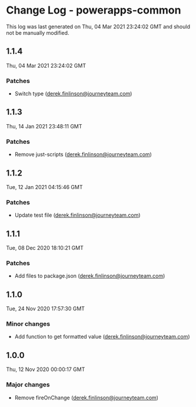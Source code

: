 # Change Log - powerapps-common

This log was last generated on Thu, 04 Mar 2021 23:24:02 GMT and should not be manually modified.

<!-- Start content -->

## 1.1.4

Thu, 04 Mar 2021 23:24:02 GMT

### Patches

- Switch type (derek.finlinson@journeyteam.com)

## 1.1.3

Thu, 14 Jan 2021 23:48:11 GMT

### Patches

- Remove just-scripts (derek.finlinson@journeyteam.com)

## 1.1.2

Tue, 12 Jan 2021 04:15:46 GMT

### Patches

- Update test file (derek.finlinson@journeyteam.com)

## 1.1.1

Tue, 08 Dec 2020 18:10:21 GMT

### Patches

- Add files to package.json (derek.finlinson@journeyteam.com)

## 1.1.0

Tue, 24 Nov 2020 17:57:30 GMT

### Minor changes

- Add function to get formatted value (derek.finlinson@journeyteam.com)

## 1.0.0

Thu, 12 Nov 2020 00:00:17 GMT

### Major changes

- Remove fireOnChange (derek.finlinson@journeyteam.com)
